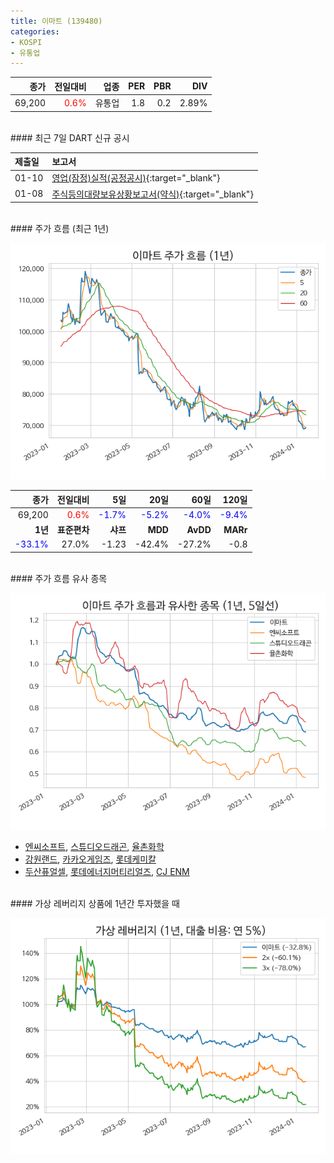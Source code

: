 ```yaml
---
title: 이마트 (139480)
categories:
- KOSPI
- 유통업
---
```


|**종가**|**전일대비**|**업종**|**PER**|**PBR**|**DIV**|
|-------:|-----------:|-------:|------:|------:|------:|
|69,200|<span style="color: red">0.6%</span>|유통업|1.8|0.2|2.89%|

<!-- more -->

<br>
#### 최근 7일 DART 신규 공시<a id="dart"></a>


|**제출일**|**보고서**|
|:-----|:-------|
|01-10|[영업(잠정)실적(공정공시)](https://dart.fss.or.kr/dsaf001/main.do?rcpNo=20240110800127){:target="_blank"}|
|01-08|[주식등의대량보유상황보고서(약식)](https://dart.fss.or.kr/dsaf001/main.do?rcpNo=20240108000598){:target="_blank"}|

<br>
#### 주가 흐름 (최근 1년)<a id="price"></a>

![139480](/assets/images/stock/139480.png)

|**종가**|**전일대비**|**5일**|**20일**|**60일**|**120일**|
|---:|-------:|--:|---:|---:|----:|
|69,200|<span style="color: red">0.6%</span>|<span style="color: blue">-1.7%</span>|<span style="color: blue">-5.2%</span>|<span style="color: blue">-4.0%</span>|<span style="color: blue">-9.4%</span>|
|**1년**|**표준편차**|**샤프**|**MDD**|**AvDD**|**MARr**|
|<span style="color: blue">-33.1%</span>|27.0%|-1.23|-42.4%|-27.2%|-0.8|

<br>
#### 주가 흐름 유사 종목<a id="corr"></a>

![139480](/assets/images/stock/139480_corr.png)

- [엔씨소프트](/036570/), [스튜디오드래곤](/253450/), [율촌화학](/008730/)
- [강원랜드](/035250/), [카카오게임즈](/293490/), [롯데케미칼](/011170/)
- [두산퓨얼셀](/336260/), [롯데에너지머티리얼즈](/020150/), [CJ ENM](/035760/)

<br>
#### 가상 레버리지 상품에 1년간 투자했을 때<a id="2x"></a>

![139480](/assets/images/stock/139480_2x.png)

[^corr]: 상관계수를 이용하여 분석하였습니다.